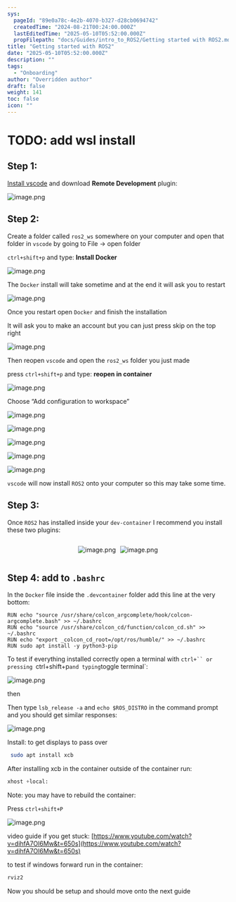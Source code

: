 ```yaml
---
sys:
  pageId: "89e0a78c-4e2b-4070-b327-d28cb0694742"
  createdTime: "2024-08-21T00:24:00.000Z"
  lastEditedTime: "2025-05-10T05:52:00.000Z"
  propFilepath: "docs/Guides/intro_to_ROS2/Getting started with ROS2.md"
title: "Getting started with ROS2"
date: "2025-05-10T05:52:00.000Z"
description: ""
tags:
  - "Onboarding"
author: "Overridden author"
draft: false
weight: 141
toc: false
icon: ""
---
```


# TODO: add wsl install

## Step 1:

[Install vscode](https://code.visualstudio.com/download) and download **Remote Development** plugin:

![image.png](https://prod-files-secure.s3.us-west-2.amazonaws.com/d518164a-d88e-44d1-a4ee-3adb3bd8bce0/efb52993-1881-4a40-b95e-6f020334f022/image.png?X-Amz-Algorithm=AWS4-HMAC-SHA256&X-Amz-Content-Sha256=UNSIGNED-PAYLOAD&X-Amz-Credential=ASIAZI2LB4664EGFUV5U%2F20250621%2Fus-west-2%2Fs3%2Faws4_request&X-Amz-Date=20250621T190246Z&X-Amz-Expires=3600&X-Amz-Security-Token=IQoJb3JpZ2luX2VjEO%2F%2F%2F%2F%2F%2F%2F%2F%2F%2F%2FwEaCXVzLXdlc3QtMiJHMEUCIHpD%2BdtRTIh3FhfkWnXscu8aTD%2B3D7NxalqYPPJCyr8VAiEAmYPObNhDUmZ5OIcKFmp6tPhp%2FSh3hMYvEGh833nFB7IqiAQI2P%2F%2F%2F%2F%2F%2F%2F%2F%2F%2FARAAGgw2Mzc0MjMxODM4MDUiDMvJQ0YUsa%2Bbx3sXeyrcA2%2Bc%2F9y9x2xH0eO3GNrLGI4YDIDsqFFqbd%2FSrhPq%2BnWhJd%2FBkfAgP31s3b8mW4gfk8VwVIjOjdRNTOmA5yketdZlCfXhTKi0VRo8GIHDt13GgZOPNn3qGKCu9cs4l9EpopuDPxnlg%2FhfjDXGkdKQaeHENvWO8qRAU%2BcZFc4S%2B2UQLtZ5dc%2BlR4fGzp0nSsWa8Cag%2FXGHpPdSxkirBdsYZ25Zh4kDFdH%2B4RvcelkSZxvoFfeaWcGDCLkSeXZZtYd6HoIK%2ByQPqqOPGVUbFgvWYWKkvi6NjXSepwuqRNCgan0TI5pZGk2FACbRhX2W5lN4I2cxx7EbOeBNwGdvH6wKBCOjo%2FlfIJ2HG1%2BkGCj1qFCYRsW6trLAyw4EwxqThhmsB6wGM1uoxym%2BILij4mxo%2FM3DsnsipR2svSAto4Hbmpzmhf5jprK%2BWszzukCykT33CktXpCrOqrfwmlYbYMK2Z7MXKqPi12BBxed7omtgZrLT793Tgl9%2FaDVGpALf0FODVvjjAtcC87mtelcjfBPPr63wyMXlTwkGrtWMIjIHAIC6jbvLxLhXGlVxxlL0Xr3J6vwdP4vnmILaRiUsmdHXElca5wWre60KwdcBPXIGequs279yRoPJIsrswrGzMIyQ28IGOqUBHnxZ%2BNMk28zBBOLVhFjsBlXsNB7%2BEgsyIuTsrlJJr0J00O62aawgyiEGWsnls4TjFKjaAkQFakOmnDScHcW3M8%2FjpU%2F428TZBSGj0ww06c7q9j2qJCfOQwn1yP8zxUHSz9Kj7BnIdaJItf2ehkC0gt5eZ7Ob4vcs2ZJOZLWIti3gdUxNzScqkKQRNMLRNWZ5C%2FzZT7ytbRIWOuIc%2FuZRMX5QWwDG&X-Amz-Signature=90e4011db269f351ea09a7dc2779ff5ec9abc90aa5600f2caf2eb5634b3bff87&X-Amz-SignedHeaders=host&x-amz-checksum-mode=ENABLED&x-id=GetObject)

## Step 2:

Create a folder called `ros2_ws` somewhere on your computer and open that folder in `vscode` by going to File → open folder 

`ctrl+shift+p` and type: **Install Docker**

![image.png](https://prod-files-secure.s3.us-west-2.amazonaws.com/d518164a-d88e-44d1-a4ee-3adb3bd8bce0/2269dc0e-1cd5-47ff-bceb-c04ad9b2eab0/image.png?X-Amz-Algorithm=AWS4-HMAC-SHA256&X-Amz-Content-Sha256=UNSIGNED-PAYLOAD&X-Amz-Credential=ASIAZI2LB4664EGFUV5U%2F20250621%2Fus-west-2%2Fs3%2Faws4_request&X-Amz-Date=20250621T190246Z&X-Amz-Expires=3600&X-Amz-Security-Token=IQoJb3JpZ2luX2VjEO%2F%2F%2F%2F%2F%2F%2F%2F%2F%2F%2FwEaCXVzLXdlc3QtMiJHMEUCIHpD%2BdtRTIh3FhfkWnXscu8aTD%2B3D7NxalqYPPJCyr8VAiEAmYPObNhDUmZ5OIcKFmp6tPhp%2FSh3hMYvEGh833nFB7IqiAQI2P%2F%2F%2F%2F%2F%2F%2F%2F%2F%2FARAAGgw2Mzc0MjMxODM4MDUiDMvJQ0YUsa%2Bbx3sXeyrcA2%2Bc%2F9y9x2xH0eO3GNrLGI4YDIDsqFFqbd%2FSrhPq%2BnWhJd%2FBkfAgP31s3b8mW4gfk8VwVIjOjdRNTOmA5yketdZlCfXhTKi0VRo8GIHDt13GgZOPNn3qGKCu9cs4l9EpopuDPxnlg%2FhfjDXGkdKQaeHENvWO8qRAU%2BcZFc4S%2B2UQLtZ5dc%2BlR4fGzp0nSsWa8Cag%2FXGHpPdSxkirBdsYZ25Zh4kDFdH%2B4RvcelkSZxvoFfeaWcGDCLkSeXZZtYd6HoIK%2ByQPqqOPGVUbFgvWYWKkvi6NjXSepwuqRNCgan0TI5pZGk2FACbRhX2W5lN4I2cxx7EbOeBNwGdvH6wKBCOjo%2FlfIJ2HG1%2BkGCj1qFCYRsW6trLAyw4EwxqThhmsB6wGM1uoxym%2BILij4mxo%2FM3DsnsipR2svSAto4Hbmpzmhf5jprK%2BWszzukCykT33CktXpCrOqrfwmlYbYMK2Z7MXKqPi12BBxed7omtgZrLT793Tgl9%2FaDVGpALf0FODVvjjAtcC87mtelcjfBPPr63wyMXlTwkGrtWMIjIHAIC6jbvLxLhXGlVxxlL0Xr3J6vwdP4vnmILaRiUsmdHXElca5wWre60KwdcBPXIGequs279yRoPJIsrswrGzMIyQ28IGOqUBHnxZ%2BNMk28zBBOLVhFjsBlXsNB7%2BEgsyIuTsrlJJr0J00O62aawgyiEGWsnls4TjFKjaAkQFakOmnDScHcW3M8%2FjpU%2F428TZBSGj0ww06c7q9j2qJCfOQwn1yP8zxUHSz9Kj7BnIdaJItf2ehkC0gt5eZ7Ob4vcs2ZJOZLWIti3gdUxNzScqkKQRNMLRNWZ5C%2FzZT7ytbRIWOuIc%2FuZRMX5QWwDG&X-Amz-Signature=91cc777b869af6278c46839d839afa7745f0e1a088e8e67cd04ad34c5379c5f3&X-Amz-SignedHeaders=host&x-amz-checksum-mode=ENABLED&x-id=GetObject)

The `Docker` install will take sometime and at the end it will ask you to restart

![image.png](https://prod-files-secure.s3.us-west-2.amazonaws.com/d518164a-d88e-44d1-a4ee-3adb3bd8bce0/ed233f78-be33-4b1f-b89c-9c346c0e961e/image.png?X-Amz-Algorithm=AWS4-HMAC-SHA256&X-Amz-Content-Sha256=UNSIGNED-PAYLOAD&X-Amz-Credential=ASIAZI2LB4664EGFUV5U%2F20250621%2Fus-west-2%2Fs3%2Faws4_request&X-Amz-Date=20250621T190246Z&X-Amz-Expires=3600&X-Amz-Security-Token=IQoJb3JpZ2luX2VjEO%2F%2F%2F%2F%2F%2F%2F%2F%2F%2F%2FwEaCXVzLXdlc3QtMiJHMEUCIHpD%2BdtRTIh3FhfkWnXscu8aTD%2B3D7NxalqYPPJCyr8VAiEAmYPObNhDUmZ5OIcKFmp6tPhp%2FSh3hMYvEGh833nFB7IqiAQI2P%2F%2F%2F%2F%2F%2F%2F%2F%2F%2FARAAGgw2Mzc0MjMxODM4MDUiDMvJQ0YUsa%2Bbx3sXeyrcA2%2Bc%2F9y9x2xH0eO3GNrLGI4YDIDsqFFqbd%2FSrhPq%2BnWhJd%2FBkfAgP31s3b8mW4gfk8VwVIjOjdRNTOmA5yketdZlCfXhTKi0VRo8GIHDt13GgZOPNn3qGKCu9cs4l9EpopuDPxnlg%2FhfjDXGkdKQaeHENvWO8qRAU%2BcZFc4S%2B2UQLtZ5dc%2BlR4fGzp0nSsWa8Cag%2FXGHpPdSxkirBdsYZ25Zh4kDFdH%2B4RvcelkSZxvoFfeaWcGDCLkSeXZZtYd6HoIK%2ByQPqqOPGVUbFgvWYWKkvi6NjXSepwuqRNCgan0TI5pZGk2FACbRhX2W5lN4I2cxx7EbOeBNwGdvH6wKBCOjo%2FlfIJ2HG1%2BkGCj1qFCYRsW6trLAyw4EwxqThhmsB6wGM1uoxym%2BILij4mxo%2FM3DsnsipR2svSAto4Hbmpzmhf5jprK%2BWszzukCykT33CktXpCrOqrfwmlYbYMK2Z7MXKqPi12BBxed7omtgZrLT793Tgl9%2FaDVGpALf0FODVvjjAtcC87mtelcjfBPPr63wyMXlTwkGrtWMIjIHAIC6jbvLxLhXGlVxxlL0Xr3J6vwdP4vnmILaRiUsmdHXElca5wWre60KwdcBPXIGequs279yRoPJIsrswrGzMIyQ28IGOqUBHnxZ%2BNMk28zBBOLVhFjsBlXsNB7%2BEgsyIuTsrlJJr0J00O62aawgyiEGWsnls4TjFKjaAkQFakOmnDScHcW3M8%2FjpU%2F428TZBSGj0ww06c7q9j2qJCfOQwn1yP8zxUHSz9Kj7BnIdaJItf2ehkC0gt5eZ7Ob4vcs2ZJOZLWIti3gdUxNzScqkKQRNMLRNWZ5C%2FzZT7ytbRIWOuIc%2FuZRMX5QWwDG&X-Amz-Signature=304480182d83fad2b33bf1daedea4e24b19089d606cf7124104e1ea720c1a30c&X-Amz-SignedHeaders=host&x-amz-checksum-mode=ENABLED&x-id=GetObject)

Once you restart open `Docker` and finish the installation

It will ask you to make an account but you can just press skip on the top right

![image.png](https://prod-files-secure.s3.us-west-2.amazonaws.com/d518164a-d88e-44d1-a4ee-3adb3bd8bce0/21010ad9-1659-4fd9-9f59-9932a09b2a3d/image.png?X-Amz-Algorithm=AWS4-HMAC-SHA256&X-Amz-Content-Sha256=UNSIGNED-PAYLOAD&X-Amz-Credential=ASIAZI2LB4664EGFUV5U%2F20250621%2Fus-west-2%2Fs3%2Faws4_request&X-Amz-Date=20250621T190246Z&X-Amz-Expires=3600&X-Amz-Security-Token=IQoJb3JpZ2luX2VjEO%2F%2F%2F%2F%2F%2F%2F%2F%2F%2F%2FwEaCXVzLXdlc3QtMiJHMEUCIHpD%2BdtRTIh3FhfkWnXscu8aTD%2B3D7NxalqYPPJCyr8VAiEAmYPObNhDUmZ5OIcKFmp6tPhp%2FSh3hMYvEGh833nFB7IqiAQI2P%2F%2F%2F%2F%2F%2F%2F%2F%2F%2FARAAGgw2Mzc0MjMxODM4MDUiDMvJQ0YUsa%2Bbx3sXeyrcA2%2Bc%2F9y9x2xH0eO3GNrLGI4YDIDsqFFqbd%2FSrhPq%2BnWhJd%2FBkfAgP31s3b8mW4gfk8VwVIjOjdRNTOmA5yketdZlCfXhTKi0VRo8GIHDt13GgZOPNn3qGKCu9cs4l9EpopuDPxnlg%2FhfjDXGkdKQaeHENvWO8qRAU%2BcZFc4S%2B2UQLtZ5dc%2BlR4fGzp0nSsWa8Cag%2FXGHpPdSxkirBdsYZ25Zh4kDFdH%2B4RvcelkSZxvoFfeaWcGDCLkSeXZZtYd6HoIK%2ByQPqqOPGVUbFgvWYWKkvi6NjXSepwuqRNCgan0TI5pZGk2FACbRhX2W5lN4I2cxx7EbOeBNwGdvH6wKBCOjo%2FlfIJ2HG1%2BkGCj1qFCYRsW6trLAyw4EwxqThhmsB6wGM1uoxym%2BILij4mxo%2FM3DsnsipR2svSAto4Hbmpzmhf5jprK%2BWszzukCykT33CktXpCrOqrfwmlYbYMK2Z7MXKqPi12BBxed7omtgZrLT793Tgl9%2FaDVGpALf0FODVvjjAtcC87mtelcjfBPPr63wyMXlTwkGrtWMIjIHAIC6jbvLxLhXGlVxxlL0Xr3J6vwdP4vnmILaRiUsmdHXElca5wWre60KwdcBPXIGequs279yRoPJIsrswrGzMIyQ28IGOqUBHnxZ%2BNMk28zBBOLVhFjsBlXsNB7%2BEgsyIuTsrlJJr0J00O62aawgyiEGWsnls4TjFKjaAkQFakOmnDScHcW3M8%2FjpU%2F428TZBSGj0ww06c7q9j2qJCfOQwn1yP8zxUHSz9Kj7BnIdaJItf2ehkC0gt5eZ7Ob4vcs2ZJOZLWIti3gdUxNzScqkKQRNMLRNWZ5C%2FzZT7ytbRIWOuIc%2FuZRMX5QWwDG&X-Amz-Signature=c9595ddcaa9aac2fcad67f6369e26c29546cfc34fce321e0c595ca231722f33f&X-Amz-SignedHeaders=host&x-amz-checksum-mode=ENABLED&x-id=GetObject)

Then reopen `vscode` and open the `ros2_ws` folder you just made

press `ctrl+shift+p` and type: **reopen in container**

![image.png](https://prod-files-secure.s3.us-west-2.amazonaws.com/d518164a-d88e-44d1-a4ee-3adb3bd8bce0/4e93b8c2-41ad-488c-8095-c74205196118/image.png?X-Amz-Algorithm=AWS4-HMAC-SHA256&X-Amz-Content-Sha256=UNSIGNED-PAYLOAD&X-Amz-Credential=ASIAZI2LB4664EGFUV5U%2F20250621%2Fus-west-2%2Fs3%2Faws4_request&X-Amz-Date=20250621T190246Z&X-Amz-Expires=3600&X-Amz-Security-Token=IQoJb3JpZ2luX2VjEO%2F%2F%2F%2F%2F%2F%2F%2F%2F%2F%2FwEaCXVzLXdlc3QtMiJHMEUCIHpD%2BdtRTIh3FhfkWnXscu8aTD%2B3D7NxalqYPPJCyr8VAiEAmYPObNhDUmZ5OIcKFmp6tPhp%2FSh3hMYvEGh833nFB7IqiAQI2P%2F%2F%2F%2F%2F%2F%2F%2F%2F%2FARAAGgw2Mzc0MjMxODM4MDUiDMvJQ0YUsa%2Bbx3sXeyrcA2%2Bc%2F9y9x2xH0eO3GNrLGI4YDIDsqFFqbd%2FSrhPq%2BnWhJd%2FBkfAgP31s3b8mW4gfk8VwVIjOjdRNTOmA5yketdZlCfXhTKi0VRo8GIHDt13GgZOPNn3qGKCu9cs4l9EpopuDPxnlg%2FhfjDXGkdKQaeHENvWO8qRAU%2BcZFc4S%2B2UQLtZ5dc%2BlR4fGzp0nSsWa8Cag%2FXGHpPdSxkirBdsYZ25Zh4kDFdH%2B4RvcelkSZxvoFfeaWcGDCLkSeXZZtYd6HoIK%2ByQPqqOPGVUbFgvWYWKkvi6NjXSepwuqRNCgan0TI5pZGk2FACbRhX2W5lN4I2cxx7EbOeBNwGdvH6wKBCOjo%2FlfIJ2HG1%2BkGCj1qFCYRsW6trLAyw4EwxqThhmsB6wGM1uoxym%2BILij4mxo%2FM3DsnsipR2svSAto4Hbmpzmhf5jprK%2BWszzukCykT33CktXpCrOqrfwmlYbYMK2Z7MXKqPi12BBxed7omtgZrLT793Tgl9%2FaDVGpALf0FODVvjjAtcC87mtelcjfBPPr63wyMXlTwkGrtWMIjIHAIC6jbvLxLhXGlVxxlL0Xr3J6vwdP4vnmILaRiUsmdHXElca5wWre60KwdcBPXIGequs279yRoPJIsrswrGzMIyQ28IGOqUBHnxZ%2BNMk28zBBOLVhFjsBlXsNB7%2BEgsyIuTsrlJJr0J00O62aawgyiEGWsnls4TjFKjaAkQFakOmnDScHcW3M8%2FjpU%2F428TZBSGj0ww06c7q9j2qJCfOQwn1yP8zxUHSz9Kj7BnIdaJItf2ehkC0gt5eZ7Ob4vcs2ZJOZLWIti3gdUxNzScqkKQRNMLRNWZ5C%2FzZT7ytbRIWOuIc%2FuZRMX5QWwDG&X-Amz-Signature=ff515c2a0d283bdf2c16e87f6c3ca34e4d142190bf430b1844dcb8d6c8cebc0a&X-Amz-SignedHeaders=host&x-amz-checksum-mode=ENABLED&x-id=GetObject)

Choose “Add configuration to workspace”

![image.png](https://prod-files-secure.s3.us-west-2.amazonaws.com/d518164a-d88e-44d1-a4ee-3adb3bd8bce0/9560b282-5060-4989-ba37-97e7b2c22476/image.png?X-Amz-Algorithm=AWS4-HMAC-SHA256&X-Amz-Content-Sha256=UNSIGNED-PAYLOAD&X-Amz-Credential=ASIAZI2LB4664EGFUV5U%2F20250621%2Fus-west-2%2Fs3%2Faws4_request&X-Amz-Date=20250621T190246Z&X-Amz-Expires=3600&X-Amz-Security-Token=IQoJb3JpZ2luX2VjEO%2F%2F%2F%2F%2F%2F%2F%2F%2F%2F%2FwEaCXVzLXdlc3QtMiJHMEUCIHpD%2BdtRTIh3FhfkWnXscu8aTD%2B3D7NxalqYPPJCyr8VAiEAmYPObNhDUmZ5OIcKFmp6tPhp%2FSh3hMYvEGh833nFB7IqiAQI2P%2F%2F%2F%2F%2F%2F%2F%2F%2F%2FARAAGgw2Mzc0MjMxODM4MDUiDMvJQ0YUsa%2Bbx3sXeyrcA2%2Bc%2F9y9x2xH0eO3GNrLGI4YDIDsqFFqbd%2FSrhPq%2BnWhJd%2FBkfAgP31s3b8mW4gfk8VwVIjOjdRNTOmA5yketdZlCfXhTKi0VRo8GIHDt13GgZOPNn3qGKCu9cs4l9EpopuDPxnlg%2FhfjDXGkdKQaeHENvWO8qRAU%2BcZFc4S%2B2UQLtZ5dc%2BlR4fGzp0nSsWa8Cag%2FXGHpPdSxkirBdsYZ25Zh4kDFdH%2B4RvcelkSZxvoFfeaWcGDCLkSeXZZtYd6HoIK%2ByQPqqOPGVUbFgvWYWKkvi6NjXSepwuqRNCgan0TI5pZGk2FACbRhX2W5lN4I2cxx7EbOeBNwGdvH6wKBCOjo%2FlfIJ2HG1%2BkGCj1qFCYRsW6trLAyw4EwxqThhmsB6wGM1uoxym%2BILij4mxo%2FM3DsnsipR2svSAto4Hbmpzmhf5jprK%2BWszzukCykT33CktXpCrOqrfwmlYbYMK2Z7MXKqPi12BBxed7omtgZrLT793Tgl9%2FaDVGpALf0FODVvjjAtcC87mtelcjfBPPr63wyMXlTwkGrtWMIjIHAIC6jbvLxLhXGlVxxlL0Xr3J6vwdP4vnmILaRiUsmdHXElca5wWre60KwdcBPXIGequs279yRoPJIsrswrGzMIyQ28IGOqUBHnxZ%2BNMk28zBBOLVhFjsBlXsNB7%2BEgsyIuTsrlJJr0J00O62aawgyiEGWsnls4TjFKjaAkQFakOmnDScHcW3M8%2FjpU%2F428TZBSGj0ww06c7q9j2qJCfOQwn1yP8zxUHSz9Kj7BnIdaJItf2ehkC0gt5eZ7Ob4vcs2ZJOZLWIti3gdUxNzScqkKQRNMLRNWZ5C%2FzZT7ytbRIWOuIc%2FuZRMX5QWwDG&X-Amz-Signature=abb736c9afb66b4b975eb54f9138a77831b6d2b58a94f53389c26b5ca8613e47&X-Amz-SignedHeaders=host&x-amz-checksum-mode=ENABLED&x-id=GetObject)

![image.png](https://prod-files-secure.s3.us-west-2.amazonaws.com/d518164a-d88e-44d1-a4ee-3adb3bd8bce0/2ee63f81-886b-48e8-a553-dc6e5eac99e4/image.png?X-Amz-Algorithm=AWS4-HMAC-SHA256&X-Amz-Content-Sha256=UNSIGNED-PAYLOAD&X-Amz-Credential=ASIAZI2LB4664EGFUV5U%2F20250621%2Fus-west-2%2Fs3%2Faws4_request&X-Amz-Date=20250621T190246Z&X-Amz-Expires=3600&X-Amz-Security-Token=IQoJb3JpZ2luX2VjEO%2F%2F%2F%2F%2F%2F%2F%2F%2F%2F%2FwEaCXVzLXdlc3QtMiJHMEUCIHpD%2BdtRTIh3FhfkWnXscu8aTD%2B3D7NxalqYPPJCyr8VAiEAmYPObNhDUmZ5OIcKFmp6tPhp%2FSh3hMYvEGh833nFB7IqiAQI2P%2F%2F%2F%2F%2F%2F%2F%2F%2F%2FARAAGgw2Mzc0MjMxODM4MDUiDMvJQ0YUsa%2Bbx3sXeyrcA2%2Bc%2F9y9x2xH0eO3GNrLGI4YDIDsqFFqbd%2FSrhPq%2BnWhJd%2FBkfAgP31s3b8mW4gfk8VwVIjOjdRNTOmA5yketdZlCfXhTKi0VRo8GIHDt13GgZOPNn3qGKCu9cs4l9EpopuDPxnlg%2FhfjDXGkdKQaeHENvWO8qRAU%2BcZFc4S%2B2UQLtZ5dc%2BlR4fGzp0nSsWa8Cag%2FXGHpPdSxkirBdsYZ25Zh4kDFdH%2B4RvcelkSZxvoFfeaWcGDCLkSeXZZtYd6HoIK%2ByQPqqOPGVUbFgvWYWKkvi6NjXSepwuqRNCgan0TI5pZGk2FACbRhX2W5lN4I2cxx7EbOeBNwGdvH6wKBCOjo%2FlfIJ2HG1%2BkGCj1qFCYRsW6trLAyw4EwxqThhmsB6wGM1uoxym%2BILij4mxo%2FM3DsnsipR2svSAto4Hbmpzmhf5jprK%2BWszzukCykT33CktXpCrOqrfwmlYbYMK2Z7MXKqPi12BBxed7omtgZrLT793Tgl9%2FaDVGpALf0FODVvjjAtcC87mtelcjfBPPr63wyMXlTwkGrtWMIjIHAIC6jbvLxLhXGlVxxlL0Xr3J6vwdP4vnmILaRiUsmdHXElca5wWre60KwdcBPXIGequs279yRoPJIsrswrGzMIyQ28IGOqUBHnxZ%2BNMk28zBBOLVhFjsBlXsNB7%2BEgsyIuTsrlJJr0J00O62aawgyiEGWsnls4TjFKjaAkQFakOmnDScHcW3M8%2FjpU%2F428TZBSGj0ww06c7q9j2qJCfOQwn1yP8zxUHSz9Kj7BnIdaJItf2ehkC0gt5eZ7Ob4vcs2ZJOZLWIti3gdUxNzScqkKQRNMLRNWZ5C%2FzZT7ytbRIWOuIc%2FuZRMX5QWwDG&X-Amz-Signature=54717e451a5b3b4c28d5f97d0c0a4e056adc85aa14076d3f60fbb009af26d16a&X-Amz-SignedHeaders=host&x-amz-checksum-mode=ENABLED&x-id=GetObject)

![image.png](https://prod-files-secure.s3.us-west-2.amazonaws.com/d518164a-d88e-44d1-a4ee-3adb3bd8bce0/ae1580b2-b048-407e-aed9-b584224a7a04/image.png?X-Amz-Algorithm=AWS4-HMAC-SHA256&X-Amz-Content-Sha256=UNSIGNED-PAYLOAD&X-Amz-Credential=ASIAZI2LB4664EGFUV5U%2F20250621%2Fus-west-2%2Fs3%2Faws4_request&X-Amz-Date=20250621T190246Z&X-Amz-Expires=3600&X-Amz-Security-Token=IQoJb3JpZ2luX2VjEO%2F%2F%2F%2F%2F%2F%2F%2F%2F%2F%2FwEaCXVzLXdlc3QtMiJHMEUCIHpD%2BdtRTIh3FhfkWnXscu8aTD%2B3D7NxalqYPPJCyr8VAiEAmYPObNhDUmZ5OIcKFmp6tPhp%2FSh3hMYvEGh833nFB7IqiAQI2P%2F%2F%2F%2F%2F%2F%2F%2F%2F%2FARAAGgw2Mzc0MjMxODM4MDUiDMvJQ0YUsa%2Bbx3sXeyrcA2%2Bc%2F9y9x2xH0eO3GNrLGI4YDIDsqFFqbd%2FSrhPq%2BnWhJd%2FBkfAgP31s3b8mW4gfk8VwVIjOjdRNTOmA5yketdZlCfXhTKi0VRo8GIHDt13GgZOPNn3qGKCu9cs4l9EpopuDPxnlg%2FhfjDXGkdKQaeHENvWO8qRAU%2BcZFc4S%2B2UQLtZ5dc%2BlR4fGzp0nSsWa8Cag%2FXGHpPdSxkirBdsYZ25Zh4kDFdH%2B4RvcelkSZxvoFfeaWcGDCLkSeXZZtYd6HoIK%2ByQPqqOPGVUbFgvWYWKkvi6NjXSepwuqRNCgan0TI5pZGk2FACbRhX2W5lN4I2cxx7EbOeBNwGdvH6wKBCOjo%2FlfIJ2HG1%2BkGCj1qFCYRsW6trLAyw4EwxqThhmsB6wGM1uoxym%2BILij4mxo%2FM3DsnsipR2svSAto4Hbmpzmhf5jprK%2BWszzukCykT33CktXpCrOqrfwmlYbYMK2Z7MXKqPi12BBxed7omtgZrLT793Tgl9%2FaDVGpALf0FODVvjjAtcC87mtelcjfBPPr63wyMXlTwkGrtWMIjIHAIC6jbvLxLhXGlVxxlL0Xr3J6vwdP4vnmILaRiUsmdHXElca5wWre60KwdcBPXIGequs279yRoPJIsrswrGzMIyQ28IGOqUBHnxZ%2BNMk28zBBOLVhFjsBlXsNB7%2BEgsyIuTsrlJJr0J00O62aawgyiEGWsnls4TjFKjaAkQFakOmnDScHcW3M8%2FjpU%2F428TZBSGj0ww06c7q9j2qJCfOQwn1yP8zxUHSz9Kj7BnIdaJItf2ehkC0gt5eZ7Ob4vcs2ZJOZLWIti3gdUxNzScqkKQRNMLRNWZ5C%2FzZT7ytbRIWOuIc%2FuZRMX5QWwDG&X-Amz-Signature=bfb5802d194b1c8b38faf3e594355b8d5a885713ad817ffdfc176bdd370552b1&X-Amz-SignedHeaders=host&x-amz-checksum-mode=ENABLED&x-id=GetObject)

![image.png](https://prod-files-secure.s3.us-west-2.amazonaws.com/d518164a-d88e-44d1-a4ee-3adb3bd8bce0/53255b28-f75e-430f-b9e3-c0ac8577e42b/image.png?X-Amz-Algorithm=AWS4-HMAC-SHA256&X-Amz-Content-Sha256=UNSIGNED-PAYLOAD&X-Amz-Credential=ASIAZI2LB4664EGFUV5U%2F20250621%2Fus-west-2%2Fs3%2Faws4_request&X-Amz-Date=20250621T190246Z&X-Amz-Expires=3600&X-Amz-Security-Token=IQoJb3JpZ2luX2VjEO%2F%2F%2F%2F%2F%2F%2F%2F%2F%2F%2FwEaCXVzLXdlc3QtMiJHMEUCIHpD%2BdtRTIh3FhfkWnXscu8aTD%2B3D7NxalqYPPJCyr8VAiEAmYPObNhDUmZ5OIcKFmp6tPhp%2FSh3hMYvEGh833nFB7IqiAQI2P%2F%2F%2F%2F%2F%2F%2F%2F%2F%2FARAAGgw2Mzc0MjMxODM4MDUiDMvJQ0YUsa%2Bbx3sXeyrcA2%2Bc%2F9y9x2xH0eO3GNrLGI4YDIDsqFFqbd%2FSrhPq%2BnWhJd%2FBkfAgP31s3b8mW4gfk8VwVIjOjdRNTOmA5yketdZlCfXhTKi0VRo8GIHDt13GgZOPNn3qGKCu9cs4l9EpopuDPxnlg%2FhfjDXGkdKQaeHENvWO8qRAU%2BcZFc4S%2B2UQLtZ5dc%2BlR4fGzp0nSsWa8Cag%2FXGHpPdSxkirBdsYZ25Zh4kDFdH%2B4RvcelkSZxvoFfeaWcGDCLkSeXZZtYd6HoIK%2ByQPqqOPGVUbFgvWYWKkvi6NjXSepwuqRNCgan0TI5pZGk2FACbRhX2W5lN4I2cxx7EbOeBNwGdvH6wKBCOjo%2FlfIJ2HG1%2BkGCj1qFCYRsW6trLAyw4EwxqThhmsB6wGM1uoxym%2BILij4mxo%2FM3DsnsipR2svSAto4Hbmpzmhf5jprK%2BWszzukCykT33CktXpCrOqrfwmlYbYMK2Z7MXKqPi12BBxed7omtgZrLT793Tgl9%2FaDVGpALf0FODVvjjAtcC87mtelcjfBPPr63wyMXlTwkGrtWMIjIHAIC6jbvLxLhXGlVxxlL0Xr3J6vwdP4vnmILaRiUsmdHXElca5wWre60KwdcBPXIGequs279yRoPJIsrswrGzMIyQ28IGOqUBHnxZ%2BNMk28zBBOLVhFjsBlXsNB7%2BEgsyIuTsrlJJr0J00O62aawgyiEGWsnls4TjFKjaAkQFakOmnDScHcW3M8%2FjpU%2F428TZBSGj0ww06c7q9j2qJCfOQwn1yP8zxUHSz9Kj7BnIdaJItf2ehkC0gt5eZ7Ob4vcs2ZJOZLWIti3gdUxNzScqkKQRNMLRNWZ5C%2FzZT7ytbRIWOuIc%2FuZRMX5QWwDG&X-Amz-Signature=37a1f0ed1f6a35725b79100e88586a7543e726ed63d5119e0ba42b801b71d78d&X-Amz-SignedHeaders=host&x-amz-checksum-mode=ENABLED&x-id=GetObject)

![image.png](https://prod-files-secure.s3.us-west-2.amazonaws.com/d518164a-d88e-44d1-a4ee-3adb3bd8bce0/7c562767-5af9-4ffb-97d1-327bcdf4ee00/image.png?X-Amz-Algorithm=AWS4-HMAC-SHA256&X-Amz-Content-Sha256=UNSIGNED-PAYLOAD&X-Amz-Credential=ASIAZI2LB4664EGFUV5U%2F20250621%2Fus-west-2%2Fs3%2Faws4_request&X-Amz-Date=20250621T190246Z&X-Amz-Expires=3600&X-Amz-Security-Token=IQoJb3JpZ2luX2VjEO%2F%2F%2F%2F%2F%2F%2F%2F%2F%2F%2FwEaCXVzLXdlc3QtMiJHMEUCIHpD%2BdtRTIh3FhfkWnXscu8aTD%2B3D7NxalqYPPJCyr8VAiEAmYPObNhDUmZ5OIcKFmp6tPhp%2FSh3hMYvEGh833nFB7IqiAQI2P%2F%2F%2F%2F%2F%2F%2F%2F%2F%2FARAAGgw2Mzc0MjMxODM4MDUiDMvJQ0YUsa%2Bbx3sXeyrcA2%2Bc%2F9y9x2xH0eO3GNrLGI4YDIDsqFFqbd%2FSrhPq%2BnWhJd%2FBkfAgP31s3b8mW4gfk8VwVIjOjdRNTOmA5yketdZlCfXhTKi0VRo8GIHDt13GgZOPNn3qGKCu9cs4l9EpopuDPxnlg%2FhfjDXGkdKQaeHENvWO8qRAU%2BcZFc4S%2B2UQLtZ5dc%2BlR4fGzp0nSsWa8Cag%2FXGHpPdSxkirBdsYZ25Zh4kDFdH%2B4RvcelkSZxvoFfeaWcGDCLkSeXZZtYd6HoIK%2ByQPqqOPGVUbFgvWYWKkvi6NjXSepwuqRNCgan0TI5pZGk2FACbRhX2W5lN4I2cxx7EbOeBNwGdvH6wKBCOjo%2FlfIJ2HG1%2BkGCj1qFCYRsW6trLAyw4EwxqThhmsB6wGM1uoxym%2BILij4mxo%2FM3DsnsipR2svSAto4Hbmpzmhf5jprK%2BWszzukCykT33CktXpCrOqrfwmlYbYMK2Z7MXKqPi12BBxed7omtgZrLT793Tgl9%2FaDVGpALf0FODVvjjAtcC87mtelcjfBPPr63wyMXlTwkGrtWMIjIHAIC6jbvLxLhXGlVxxlL0Xr3J6vwdP4vnmILaRiUsmdHXElca5wWre60KwdcBPXIGequs279yRoPJIsrswrGzMIyQ28IGOqUBHnxZ%2BNMk28zBBOLVhFjsBlXsNB7%2BEgsyIuTsrlJJr0J00O62aawgyiEGWsnls4TjFKjaAkQFakOmnDScHcW3M8%2FjpU%2F428TZBSGj0ww06c7q9j2qJCfOQwn1yP8zxUHSz9Kj7BnIdaJItf2ehkC0gt5eZ7Ob4vcs2ZJOZLWIti3gdUxNzScqkKQRNMLRNWZ5C%2FzZT7ytbRIWOuIc%2FuZRMX5QWwDG&X-Amz-Signature=cdc328a645b1e7549c4c73aaf9c22b068db970de0384d66b72665eb41f7935fe&X-Amz-SignedHeaders=host&x-amz-checksum-mode=ENABLED&x-id=GetObject)

`vscode` will now install `ROS2` onto your computer so this may take some time.

## Step 3:

Once `ROS2` has installed inside your `dev-container` I recommend you install these two plugins:

<div style="display: flex;flex-direction: row; column-gap:10px; max-width: 630px;justify-content: center;">
<div>

![image.png](https://prod-files-secure.s3.us-west-2.amazonaws.com/d518164a-d88e-44d1-a4ee-3adb3bd8bce0/3fc3d550-5a54-4ba1-ba6b-faa01cdb7369/image.png?X-Amz-Algorithm=AWS4-HMAC-SHA256&X-Amz-Content-Sha256=UNSIGNED-PAYLOAD&X-Amz-Credential=ASIAZI2LB466YOAZEXZT%2F20250621%2Fus-west-2%2Fs3%2Faws4_request&X-Amz-Date=20250621T190248Z&X-Amz-Expires=3600&X-Amz-Security-Token=IQoJb3JpZ2luX2VjEO%2F%2F%2F%2F%2F%2F%2F%2F%2F%2F%2FwEaCXVzLXdlc3QtMiJHMEUCIH2hncM93Ka5aUQ3JwEF95hEaI%2F5bF%2BfkUiqMKL16RNfAiEAgdC%2FczfTX7Z6CPrcomCC0AHR1GLd%2F3QUYPsEw3CeCX0qiAQI2P%2F%2F%2F%2F%2F%2F%2F%2F%2F%2FARAAGgw2Mzc0MjMxODM4MDUiDN9Iv8CmheD8haERTircA7zyAj2ezPNWdVo8VGd2sx%2BOCv%2Flm2VyTiRYm6iZbQOCJKFkGhwiZi%2F5OrzvI9758Hop4%2FwYLoDrd5l3KzJl1MwmE5zxZu2eSKnKa%2FoCs3UJapbOvKmc6WVMul%2Fjy5gmtvptu9SIg5TmMkCmU5n8uTy7d1Idfz3MEcKZPuI1wBDywDVHSA70l86lMzAT4wAGipkka1TXjbICRb8wHZQSLKw4xeU3YMLkSsRIP7SHZMFN9WBPkHbBtLjr00GOOdCXPu%2BJpIoRTAL2ywO%2BzR6ljL%2BGHvJMVra0GZOHMXfEYIw0BX54m3HLwcMrsyVQVUdZU0uY4C17y0pyt%2FN8L00z%2BzOfz2HcBRBPsHEAyT%2B2rGmf%2B0bRUTRP9WS0fOHKS36IHaahMn6DzUPtkZSI1ypH0FndL7uYqs%2FwoB%2Fb2%2B08DP2N9em%2BwhoyRlWkOJTfsVC7RM98j%2B3fYZA8bS8aJolpI5Vycvs1DWuYoe7vF14XV6bAonrKuT5XLu8%2BvlyArdYKu2sPIyWXRCcudwz1nKk2RabJeusbl4wOvcmrY8cMDxp%2BbV7X6Sxxxr5J64fkGllgphiSw01%2BMnWTwLdC8JO%2BBRoURVtoO0yovZ3gEKcFImuffbNhEZo3Coc7lmYTMN2P28IGOqUBrxOOWH35B8Go7TL4KT2i16kWPXKFQuROzTfGvXKZBK3RVAo%2Boc0woPr0CxfmEeEnzDXtd2%2FyUgR74R%2BsfoRgULm0ToCA%2Fqz%2BzWFZ47qznRq6oYKmZD0kCiSA9LXoghGGNZpsdGyjN21TgwydZ993uWLiueWD5uKEff1zwfdFMPgvaPVANpO6g4IxanwNg%2BYeD7ZbGyYvKX4dIFQK%2FEk0idm6024X&X-Amz-Signature=f1686b30eb3f601385bfbf601a0299dc65132af481f3bdd18715f0bf9f1f7484&X-Amz-SignedHeaders=host&x-amz-checksum-mode=ENABLED&x-id=GetObject)

</div>
<div>

![image.png](https://prod-files-secure.s3.us-west-2.amazonaws.com/d518164a-d88e-44d1-a4ee-3adb3bd8bce0/d994cc66-13c2-4093-a5a3-f84cf4601a82/image.png?X-Amz-Algorithm=AWS4-HMAC-SHA256&X-Amz-Content-Sha256=UNSIGNED-PAYLOAD&X-Amz-Credential=ASIAZI2LB466WPJBWOP4%2F20250621%2Fus-west-2%2Fs3%2Faws4_request&X-Amz-Date=20250621T190248Z&X-Amz-Expires=3600&X-Amz-Security-Token=IQoJb3JpZ2luX2VjEPH%2F%2F%2F%2F%2F%2F%2F%2F%2F%2FwEaCXVzLXdlc3QtMiJHMEUCIQDHLc7Kwl3G2f5ofADm%2B5jJKfpK3Oex5E7E1yIqDHj5AwIgRJXM%2BTQe3t5znQohJxKuFj9JJhQ9YdofaoM0zLdciFQqiAQI2v%2F%2F%2F%2F%2F%2F%2F%2F%2F%2FARAAGgw2Mzc0MjMxODM4MDUiDMXQ5ounRVbSjXnUDyrcA%2FSKSyqRP5eyybtgeoFBQzxhA24IZQ8Wvuw0QraEOuc9ZVvc5shQDSQq3jqDXo8UBe%2BbzgRbbRbcQ9GWrETAmZJj68pQl6q0wo%2FOkDYvKZMWgz1byFuJozWjaj%2FGqig87Zl%2F9y27xj77EVutvmgCWJlTU1cCTZvKgbIyjsb3yL3pPOBNjZPb0PH6kN6TCwT7baMJEpCc0TtKWvPW1wo9r1TfR%2FPybG4IU%2BSEtlqhPdl56V%2Bp%2FWOrhnjBut2KkExw77mNhgzA4WmKdslUgCkA%2BdiP7VoNDCHtuqFJHrqEdBKRV4gzrN9646hYXJ%2BTdVCgCC%2FLxWfFHs4YpxLIhL75LTKAFxiKbOhWzwqhUZtEZJCCOS4YnDE3B9UTozrGiQuQadUDkWD4SW1NYRymD2E2xqqbEynXaEgoIAbMleBsPztsn67FMvXGpUWIePfZLgvX5mEC7F9WmVFxZaNT%2FmeeF%2BIg48CWpnvJGREBh0kEd%2Fi2mxpy4ExW0cF0vnJ6RnE3LcvHkWV8qNyUXL4tc%2FubWx1ctCaSf0hBzJVt5D1Z119LVj471xb9dYc6puxKDBxuHzOS7kaWqvyvh76jNeAxuA6kLw5yDnC0w%2B8ZIJ7yBNZactSBZXZ9sesGIgzqMMTL28IGOqUB%2BD4WCSa3QRBQr2JPpSo8ngNbr1qpFnqfjC9CKsE1s3Ss52K3drTBsAl42po6vdJc4fE3jPpJ4O%2F4fMH0ftkLsehmjJ%2But09m7fbMJliYPqAwphcN5heb92hXbaMKgvfOpxztoOjooXqnTvV%2FKZqDG%2FwYinSwLGK1znVQR2nYLdiTt5jOevc4gJUr%2B01GRv7%2FdLShPCqT6LiRwLZ1Vhy37ZHQ2en7&X-Amz-Signature=11f55a85724bfe92ca8019e84f987d508304715a1780f7179d4d657185ed4ae8&X-Amz-SignedHeaders=host&x-amz-checksum-mode=ENABLED&x-id=GetObject)

</div>
</div>

## Step 4: add to `.bashrc`

In the `Docker` file inside the `.devcontainer` folder add this line at the very bottom: 

```docker
RUN echo "source /usr/share/colcon_argcomplete/hook/colcon-argcomplete.bash" >> ~/.bashrc
RUN echo "source /usr/share/colcon_cd/function/colcon_cd.sh" >> ~/.bashrc
RUN echo "export _colcon_cd_root=/opt/ros/humble/" >> ~/.bashrc
RUN sudo apt install -y python3-pip 
```

To test if everything installed correctly open a terminal with `ctrl+`` or pressing `ctrl+shift+p` and typing `toggle terminal`:

![image.png](https://prod-files-secure.s3.us-west-2.amazonaws.com/d518164a-d88e-44d1-a4ee-3adb3bd8bce0/6a4943d8-b04e-4c02-9a58-775f3384d1a5/image.png?X-Amz-Algorithm=AWS4-HMAC-SHA256&X-Amz-Content-Sha256=UNSIGNED-PAYLOAD&X-Amz-Credential=ASIAZI2LB4664EGFUV5U%2F20250621%2Fus-west-2%2Fs3%2Faws4_request&X-Amz-Date=20250621T190246Z&X-Amz-Expires=3600&X-Amz-Security-Token=IQoJb3JpZ2luX2VjEO%2F%2F%2F%2F%2F%2F%2F%2F%2F%2F%2FwEaCXVzLXdlc3QtMiJHMEUCIHpD%2BdtRTIh3FhfkWnXscu8aTD%2B3D7NxalqYPPJCyr8VAiEAmYPObNhDUmZ5OIcKFmp6tPhp%2FSh3hMYvEGh833nFB7IqiAQI2P%2F%2F%2F%2F%2F%2F%2F%2F%2F%2FARAAGgw2Mzc0MjMxODM4MDUiDMvJQ0YUsa%2Bbx3sXeyrcA2%2Bc%2F9y9x2xH0eO3GNrLGI4YDIDsqFFqbd%2FSrhPq%2BnWhJd%2FBkfAgP31s3b8mW4gfk8VwVIjOjdRNTOmA5yketdZlCfXhTKi0VRo8GIHDt13GgZOPNn3qGKCu9cs4l9EpopuDPxnlg%2FhfjDXGkdKQaeHENvWO8qRAU%2BcZFc4S%2B2UQLtZ5dc%2BlR4fGzp0nSsWa8Cag%2FXGHpPdSxkirBdsYZ25Zh4kDFdH%2B4RvcelkSZxvoFfeaWcGDCLkSeXZZtYd6HoIK%2ByQPqqOPGVUbFgvWYWKkvi6NjXSepwuqRNCgan0TI5pZGk2FACbRhX2W5lN4I2cxx7EbOeBNwGdvH6wKBCOjo%2FlfIJ2HG1%2BkGCj1qFCYRsW6trLAyw4EwxqThhmsB6wGM1uoxym%2BILij4mxo%2FM3DsnsipR2svSAto4Hbmpzmhf5jprK%2BWszzukCykT33CktXpCrOqrfwmlYbYMK2Z7MXKqPi12BBxed7omtgZrLT793Tgl9%2FaDVGpALf0FODVvjjAtcC87mtelcjfBPPr63wyMXlTwkGrtWMIjIHAIC6jbvLxLhXGlVxxlL0Xr3J6vwdP4vnmILaRiUsmdHXElca5wWre60KwdcBPXIGequs279yRoPJIsrswrGzMIyQ28IGOqUBHnxZ%2BNMk28zBBOLVhFjsBlXsNB7%2BEgsyIuTsrlJJr0J00O62aawgyiEGWsnls4TjFKjaAkQFakOmnDScHcW3M8%2FjpU%2F428TZBSGj0ww06c7q9j2qJCfOQwn1yP8zxUHSz9Kj7BnIdaJItf2ehkC0gt5eZ7Ob4vcs2ZJOZLWIti3gdUxNzScqkKQRNMLRNWZ5C%2FzZT7ytbRIWOuIc%2FuZRMX5QWwDG&X-Amz-Signature=c60ada129cce95864bc6496e92c3519a575e22618047ec0cb5df11e5235c48e7&X-Amz-SignedHeaders=host&x-amz-checksum-mode=ENABLED&x-id=GetObject)

then 

Then type `lsb_release -a` and `echo $ROS_DISTRO` in the command prompt and you should get similar responses:

![image.png](https://prod-files-secure.s3.us-west-2.amazonaws.com/d518164a-d88e-44d1-a4ee-3adb3bd8bce0/3e635dec-a805-4e85-8b9e-d000e5b71a4e/image.png?X-Amz-Algorithm=AWS4-HMAC-SHA256&X-Amz-Content-Sha256=UNSIGNED-PAYLOAD&X-Amz-Credential=ASIAZI2LB4664EGFUV5U%2F20250621%2Fus-west-2%2Fs3%2Faws4_request&X-Amz-Date=20250621T190246Z&X-Amz-Expires=3600&X-Amz-Security-Token=IQoJb3JpZ2luX2VjEO%2F%2F%2F%2F%2F%2F%2F%2F%2F%2F%2FwEaCXVzLXdlc3QtMiJHMEUCIHpD%2BdtRTIh3FhfkWnXscu8aTD%2B3D7NxalqYPPJCyr8VAiEAmYPObNhDUmZ5OIcKFmp6tPhp%2FSh3hMYvEGh833nFB7IqiAQI2P%2F%2F%2F%2F%2F%2F%2F%2F%2F%2FARAAGgw2Mzc0MjMxODM4MDUiDMvJQ0YUsa%2Bbx3sXeyrcA2%2Bc%2F9y9x2xH0eO3GNrLGI4YDIDsqFFqbd%2FSrhPq%2BnWhJd%2FBkfAgP31s3b8mW4gfk8VwVIjOjdRNTOmA5yketdZlCfXhTKi0VRo8GIHDt13GgZOPNn3qGKCu9cs4l9EpopuDPxnlg%2FhfjDXGkdKQaeHENvWO8qRAU%2BcZFc4S%2B2UQLtZ5dc%2BlR4fGzp0nSsWa8Cag%2FXGHpPdSxkirBdsYZ25Zh4kDFdH%2B4RvcelkSZxvoFfeaWcGDCLkSeXZZtYd6HoIK%2ByQPqqOPGVUbFgvWYWKkvi6NjXSepwuqRNCgan0TI5pZGk2FACbRhX2W5lN4I2cxx7EbOeBNwGdvH6wKBCOjo%2FlfIJ2HG1%2BkGCj1qFCYRsW6trLAyw4EwxqThhmsB6wGM1uoxym%2BILij4mxo%2FM3DsnsipR2svSAto4Hbmpzmhf5jprK%2BWszzukCykT33CktXpCrOqrfwmlYbYMK2Z7MXKqPi12BBxed7omtgZrLT793Tgl9%2FaDVGpALf0FODVvjjAtcC87mtelcjfBPPr63wyMXlTwkGrtWMIjIHAIC6jbvLxLhXGlVxxlL0Xr3J6vwdP4vnmILaRiUsmdHXElca5wWre60KwdcBPXIGequs279yRoPJIsrswrGzMIyQ28IGOqUBHnxZ%2BNMk28zBBOLVhFjsBlXsNB7%2BEgsyIuTsrlJJr0J00O62aawgyiEGWsnls4TjFKjaAkQFakOmnDScHcW3M8%2FjpU%2F428TZBSGj0ww06c7q9j2qJCfOQwn1yP8zxUHSz9Kj7BnIdaJItf2ehkC0gt5eZ7Ob4vcs2ZJOZLWIti3gdUxNzScqkKQRNMLRNWZ5C%2FzZT7ytbRIWOuIc%2FuZRMX5QWwDG&X-Amz-Signature=3b07ee215d12cbe5ee1df43276dc40ce7241ab9fea88dc37e1dcdd0c40e1e9e6&X-Amz-SignedHeaders=host&x-amz-checksum-mode=ENABLED&x-id=GetObject)

Install:  to get displays to pass over

```bash
 sudo apt install xcb
```

After installing xcb in the container outside of the container run:

```python
xhost +local:
```

Note: you may have to rebuild the container:

Press `ctrl+shift+P`

![image.png](https://prod-files-secure.s3.us-west-2.amazonaws.com/d518164a-d88e-44d1-a4ee-3adb3bd8bce0/6c2be660-2618-4c38-9c26-53554f7a0b7b/image.png?X-Amz-Algorithm=AWS4-HMAC-SHA256&X-Amz-Content-Sha256=UNSIGNED-PAYLOAD&X-Amz-Credential=ASIAZI2LB4664EGFUV5U%2F20250621%2Fus-west-2%2Fs3%2Faws4_request&X-Amz-Date=20250621T190246Z&X-Amz-Expires=3600&X-Amz-Security-Token=IQoJb3JpZ2luX2VjEO%2F%2F%2F%2F%2F%2F%2F%2F%2F%2F%2FwEaCXVzLXdlc3QtMiJHMEUCIHpD%2BdtRTIh3FhfkWnXscu8aTD%2B3D7NxalqYPPJCyr8VAiEAmYPObNhDUmZ5OIcKFmp6tPhp%2FSh3hMYvEGh833nFB7IqiAQI2P%2F%2F%2F%2F%2F%2F%2F%2F%2F%2FARAAGgw2Mzc0MjMxODM4MDUiDMvJQ0YUsa%2Bbx3sXeyrcA2%2Bc%2F9y9x2xH0eO3GNrLGI4YDIDsqFFqbd%2FSrhPq%2BnWhJd%2FBkfAgP31s3b8mW4gfk8VwVIjOjdRNTOmA5yketdZlCfXhTKi0VRo8GIHDt13GgZOPNn3qGKCu9cs4l9EpopuDPxnlg%2FhfjDXGkdKQaeHENvWO8qRAU%2BcZFc4S%2B2UQLtZ5dc%2BlR4fGzp0nSsWa8Cag%2FXGHpPdSxkirBdsYZ25Zh4kDFdH%2B4RvcelkSZxvoFfeaWcGDCLkSeXZZtYd6HoIK%2ByQPqqOPGVUbFgvWYWKkvi6NjXSepwuqRNCgan0TI5pZGk2FACbRhX2W5lN4I2cxx7EbOeBNwGdvH6wKBCOjo%2FlfIJ2HG1%2BkGCj1qFCYRsW6trLAyw4EwxqThhmsB6wGM1uoxym%2BILij4mxo%2FM3DsnsipR2svSAto4Hbmpzmhf5jprK%2BWszzukCykT33CktXpCrOqrfwmlYbYMK2Z7MXKqPi12BBxed7omtgZrLT793Tgl9%2FaDVGpALf0FODVvjjAtcC87mtelcjfBPPr63wyMXlTwkGrtWMIjIHAIC6jbvLxLhXGlVxxlL0Xr3J6vwdP4vnmILaRiUsmdHXElca5wWre60KwdcBPXIGequs279yRoPJIsrswrGzMIyQ28IGOqUBHnxZ%2BNMk28zBBOLVhFjsBlXsNB7%2BEgsyIuTsrlJJr0J00O62aawgyiEGWsnls4TjFKjaAkQFakOmnDScHcW3M8%2FjpU%2F428TZBSGj0ww06c7q9j2qJCfOQwn1yP8zxUHSz9Kj7BnIdaJItf2ehkC0gt5eZ7Ob4vcs2ZJOZLWIti3gdUxNzScqkKQRNMLRNWZ5C%2FzZT7ytbRIWOuIc%2FuZRMX5QWwDG&X-Amz-Signature=611ce2c8700d66a641e0783dc10605bdee523a931b25497c8ae9bb67b8e3181a&X-Amz-SignedHeaders=host&x-amz-checksum-mode=ENABLED&x-id=GetObject)

video guide if you get stuck: [https://www.youtube.com/watch?v=dihfA7Ol6Mw&t=650s](https://www.youtube.com/watch?v=dihfA7Ol6Mw&t=650s)

to test if windows forward run in the container:

```bash
rviz2
```

Now you should be setup and should move onto the next guide 
